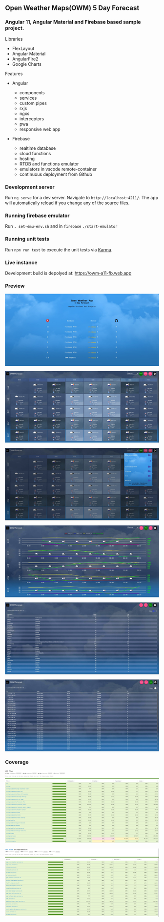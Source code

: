 ## Open Weather Maps(OWM) 5 Day Forecast

### Angular 11, Angular Material and Firebase based sample project.

Libraries

- FlexLayout
- Angular Material
- AngularFire2
- Google Charts

Features

- Angular

  - components
  - services
  - custom pipes
  - rxjs
  - ngxs
  - interceptors
  - pwa
  - responsive web app

- Firebase

  - realtime database
  - cloud functions
  - hosting
  - RTDB and functions emulator
  - emulators in vscode remote-container 
  - continuous deployment from Github



### Development server

Run `ng serve` for a dev server. Navigate to `http://localhost:4211/`. The app will automatically reload if you change any of the source files.

### Running firebase emulator

Run `. set-emu-env.sh` and in `firebase` `./start-emulator`

### Running unit tests

Run `npm run test` to execute the unit tests via [Karma](https://karma-runner.github.io).

### Live instance

Development build is depolyed at: https://owm-a11-fb.web.app

### Preview

![preview1](/misc/Screenshot_20210130_020819.jpg)

![preview2](/misc/Screenshot_20210130_020518.jpg)

![preview3](/misc/Screenshot_20210130_020621.jpg)

![preview4](/misc/Screenshot_20210130_020732.jpg)

![preview5](/misc/Screenshot_20210130_020800.jpg)

![preview6](/misc/Screenshot_20210130_020912.jpg)



### Coverage

![coverage-all](/misc/Screenshot_20210608_015405.jpg)

![coverage-services](/misc/Screenshot_20210608_015217.jpg)

